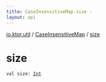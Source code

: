 ```yaml
---
title: CaseInsensitiveMap.size - 
layout: api
---
```


<div class='api-docs-breadcrumbs'><a href="../index.html">io.ktor.util</a> / <a href="index.html">CaseInsensitiveMap</a> / <a href="./size.html">size</a></div>

# size

<div class="signature"><code><span class="keyword">val </span><span class="identifier">size</span><span class="symbol">: </span><a href="https://kotlinlang.org/api/latest/jvm/stdlib/kotlin/-int/index.html"><span class="identifier">Int</span></a></code></div>
